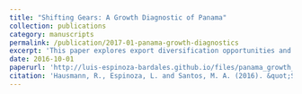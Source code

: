 ```yaml
---
title: "Shifting Gears: A Growth Diagnostic of Panama"
collection: publications
category: manuscripts
permalink: /publication/2017-01-panama-growth-diagnostics
excerpt: 'This paper explores export diversification opportunities and studies the potential binding constraints that Panama can run into in the process of shifting gears towards a sustainable economic growth. We recommend that Panama must increase its stock of human capital by improving the quality of education and removing restrictions to high-skilled immigraton. In addition, Panama must strengthen its institutions and reduce red tape and corruption, which most firms considered the most binding constraint to growth.'
date: 2016-10-01
paperurl: 'http://luis-espinoza-bardales.github.io/files/panama_growth_diagnostics_wp_325.pdf'
citation: 'Hausmann, R., Espinoza, L. and Santos, M. A. (2016). &quot;Shifting Gears: A Growth Diagnostic of Panama.&quot; <i>CID Working Paper</i>. No. 325.'
---
```

